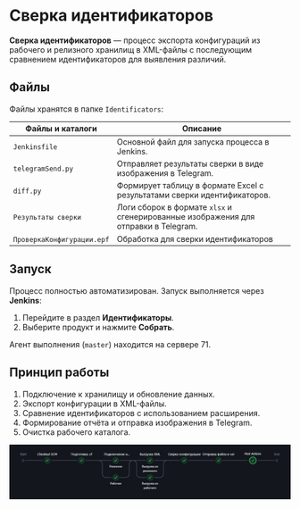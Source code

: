 
# Сверка идентификаторов

**Сверка идентификаторов** — процесс экспорта конфигураций из рабочего и релизного хранилищ в XML-файлы с последующим сравнением идентификаторов для выявления различий.

## Файлы

Файлы хранятся в папке `Identificators`:

| Файлы и каталоги                  | Описание                                                                              |
|-----------------------------------|---------------------------------------------------------------------------------------|
| `Jenkinsfile`                     | Основной файл для запуска процесса в Jenkins.                                         |
| `telegramSend.py`                 | Отправляет результаты сверки в виде изображения в Telegram.                           |
| `diff.py`                         | Формирует таблицу в формате Excel с результатами сверки идентификаторов.              |
| `Результаты сверки`               | Логи сборок в формате `xlsx` и сгенерированные изображения для отправки в Telegram.   |
| `ПроверкаКонфигурации.epf`        | Обработка для сверки идентификаторов                                                  |

## Запуск

Процесс полностью автоматизирован. Запуск выполняется через **Jenkins**:

1. Перейдите в раздел **Идентификаторы**.
2. Выберите продукт и нажмите **Собрать**.

Агент выполнения (`master`) находится на сервере 71.

## Принцип работы

1. Подключение к хранилищу и обновление данных.
2. Экспорт конфигурации в XML-файлы.
3. Сравнение идентификаторов с использованием расширения.
4. Формирование отчёта и отправка изображения в Telegram.
5. Очистка рабочего каталога.

![Схема выполнения](doc/scr1.jpg)